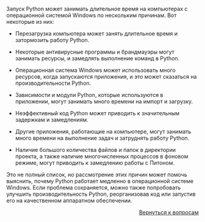Запуск Python может занимать длительное время на компьютерах с операционной системой Windows по нескольким причинам.
Вот некоторые из них:

- Перезагрузка компьютера может занять длительное время и затормозить работу Python.

- Некоторые антивирусные программы и брандмауэры могут занимать ресурсы, и замедлять выполнение команд в Python.

- Операционная система Windows может использовать много ресурсов, когда запускаются приложения, и это может сказаться
  на производительности Python.

- Зависимости и модули Python, которые используются в приложении, могут занимать много времени на импорт и загрузку.

- Неэффективный код Python может приводить к значительным задержкам и замедлениям.

- Другие приложения, работающие на компьютере, могут занимать много времени на выполнение задач и затруднять работу
  Python.

- Наличие большого количества файлов и папок в директории проекта, а также наличие многочисленных процессов в фоновом
  режиме, могут приводить к замедлению работы с Питоном.

Это не полный список, но рассмотрение этих причин может помочь выяснить, почему Python работает медленно в операционной
системе Windows. Если проблема сохраняется, можно также попробовать улучшить производительность Python, реорганизовав
код или запустив его на качественном аппаратном обеспечении.

<div align="right">

[Вернуться к вопросам](../Вопросы.md)

</div>
